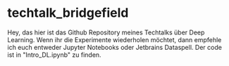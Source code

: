 # techtalk_bridgefield
Hey, das hier ist das Github Repository meines Techtalks über Deep Learning. Wenn ihr die Experimente wiederholen möchtet, dann empfehle ich euch entweder Jupyter Notebooks oder Jetbrains Dataspell. Der code ist in "Intro_DL.ipynb" zu finden.
